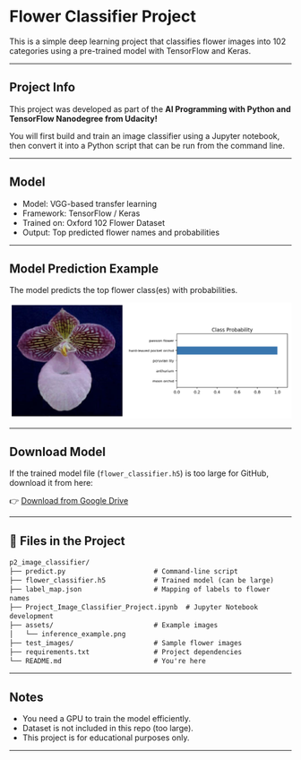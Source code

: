 #  Flower Classifier Project

This is a simple deep learning project that classifies flower images into 102 categories using a pre-trained model with TensorFlow and Keras.

---

##  Project Info

This project was developed as part of the **AI Programming with Python and TensorFlow Nanodegree from Udacity!**

You will first build and train an image classifier using a Jupyter notebook, then convert it into a Python script that can be run from the command line.

---

##  Model

- Model: VGG-based transfer learning
- Framework: TensorFlow / Keras
- Trained on: Oxford 102 Flower Dataset
- Output: Top predicted flower names and probabilities

---

##  Model Prediction Example

The model predicts the top flower class(es) with probabilities.

![Flower Prediction](assets/inference_example.png)

---

##  Download Model

If the trained model file (`flower_classifier.h5`) is too large for GitHub, download it from here:

👉 [Download from Google Drive](https://drive.google.com/file/d/15VJC4wrJQKOEaprd478sYGPfCYAMPegr/view?usp=drive_link)

---

## 📁 Files in the Project

```
p2_image_classifier/
├── predict.py                      # Command-line script
├── flower_classifier.h5            # Trained model (can be large)
├── label_map.json                  # Mapping of labels to flower names
├── Project_Image_Classifier_Project.ipynb  # Jupyter Notebook development
├── assets/                         # Example images
│   └── inference_example.png
├── test_images/                    # Sample flower images
├── requirements.txt                # Project dependencies
└── README.md                       # You're here
```

---

##  Notes

- You need a GPU to train the model efficiently.
- Dataset is not included in this repo (too large).
- This project is for educational purposes only.

---

